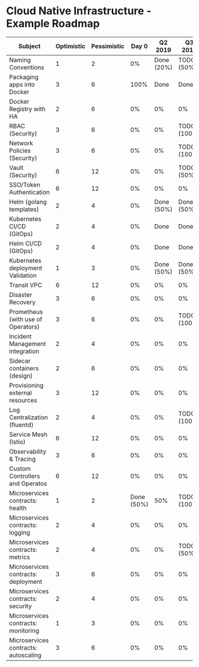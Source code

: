 # Cloud Native Infrastructure - Example Roadmap

| Subject                                    | Optimistic | Pessimistic | Day 0          | Q2 2019    | Q3 2019     | Q4 2019  |
| ------------------------------------------ | ---------- | ----------- | -------------- | ---------- | ----------- | -------- |
| Naming Conventions                         | 1          | 2           | 0%             | Done (20%) | TODO (50%)  | TBD      |
| Packaging apps into Docker                 | 3          | 6           | 100%           | Done       | Done        | TBD      |
| Docker Registry with HA                    | 2          | 6           | 0%             | 0%         | 0%          | TBD      |
| RBAC (Security)                            | 3          | 6           | 0%             | 0%         | TODO (100%) | TBD      |
| Network Policies (Security)                | 3          | 6           | 0%             | 0%         | TODO (100%) | TBD      |
| Vault (Security)                           | 6          | 12          | 0%             | 0%         | TODO (50%)  | TBD      |
| SSO/Token Authentication                   | 6          | 12          | 0%             | 0%         | 0%          | TBD      |
| Helm (golang templates)                    | 2          | 4           | 0%             | Done (50%) | Done (50%)  | TBD      |
| Kubernetes CI/CD (GitOps)                  | 2          | 4           | 0%             | Done       | Done        | TBD      |
| Helm CI/CD (GitOps)                        | 2          | 4           | 0%             | Done       | Done        | TBD      |
| Kubernetes deployment Validation           | 1          | 3           | 0%             | Done (50%) | Done (50%)  | TBD      |
| Transit VPC                                | 6          | 12          | 0%             | 0%         | 0%          | TBD      |
| Disaster Recovery                          | 3          | 6           | 0%             | 0%         | 0%          | TBD      |
| Prometheus (with use of Operators)         | 3          | 6           | 0%             | 0%         | TODO (100%) | TBD      |
| Incident Management integration            | 2          | 4           | 0%             | 0%         | 0%          | TBD      |
| Sidecar containers (design)                | 2          | 6           | 0%             | 0%         | 0%          | TBD      |
| Provisioning external resources            | 3          | 12          | 0%             | 0%         | 0%          | TBD      |
| Log Centralization (fluentd)               | 2          | 4           | 0%             | 0%         | TODO (100%) | TBD      |
| Service Mesh (Istio)                       | 6          | 12          | 0%             | 0%         | 0%          | TBD      |
| Observability & Tracing                    | 3          | 6           | 0%             | 0%         | 0%          | TBD      |
| Custom Controllers and Operatos            | 6          | 12          | 0%             | 0%         | 0%          | TBD      |
| Microservices contracts: health            | 1          | 2           | Done (50%)     | 50%        | TODO (100%) | TBD      |
| Microservices contracts: logging           | 2          | 4           | 0%             | 0%         | 0%          | TBD      |
| Microservices contracts: metrics           | 2          | 4           | 0%             | 0%         | TODO (50%)  | TBD      |
| Microservices contracts: deployment        | 3          | 6           | 0%             | 0%         | 0%          | TBD      |
| Microservices contracts: security          | 2          | 4           | 0%             | 0%         | 0%          | TBD      |
| Microservices contracts: monitoring        | 1          | 3           | 0%             | 0%         | 0%          | TBD      |
| Microservices contracts: autoscaling       | 3          | 6           | 0%             | 0%         | 0%          | TBD      |



